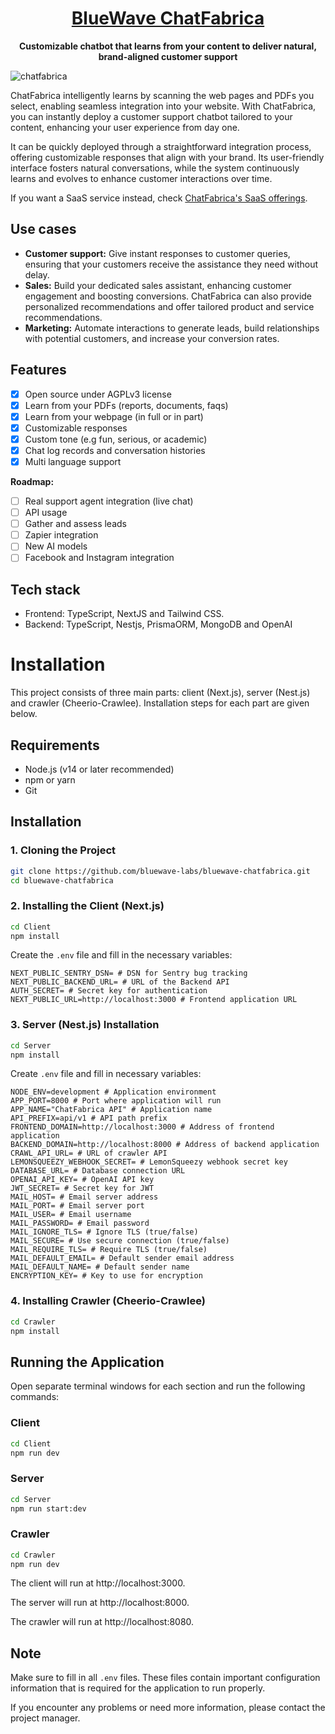 
<h1 align="center"><a href="https://bluewavelabs.ca" target="_blank">BlueWave ChatFabrica</a></h1>

<p align="center"><strong>Customizable chatbot that learns from your content to deliver natural, brand-aligned customer support</strong></p>

![chatfabrica](https://github.com/user-attachments/assets/3d02a7d1-5681-40c9-b673-82baf0f6aa35)

ChatFabrica intelligently learns by scanning the web pages and PDFs you select, enabling seamless integration into your website. With ChatFabrica, you can instantly deploy a customer support chatbot tailored to your content, enhancing your user experience from day one.

It can be quickly deployed through a straightforward integration process, offering customizable responses that align with your brand. Its user-friendly interface fosters natural conversations, while the system continuously learns and evolves to enhance customer interactions over time.

If you want a SaaS service instead, check [ChatFabrica's SaaS offerings](https://chatfabrica.com/).

## Use cases

- **Customer support:** Give instant responses to customer queries, ensuring that your customers receive the assistance they need without delay.
- **Sales:** Build your dedicated sales assistant, enhancing customer engagement and boosting conversions. ChatFabrica can also provide personalized recommendations and offer tailored product and service recommendations.
- **Marketing:** Automate interactions to generate leads, build relationships with potential customers, and increase your conversion rates.

## Features

- [x] Open source under AGPLv3 license
- [x] Learn from your PDFs (reports, documents, faqs)
- [x] Learn from your webpage (in full or in part)
- [x] Customizable responses
- [x] Custom tone (e.g fun, serious, or academic)
- [x] Chat log records and conversation histories
- [x] Multi language support

**Roadmap:**

- [ ] Real support agent integration (live chat)
- [ ] API usage
- [ ] Gather and assess leads
- [ ] Zapier integration
- [ ] New AI models
- [ ] Facebook and Instagram integration

## Tech stack

* Frontend: TypeScript, NextJS and Tailwind CSS.
* Backend: TypeScript, Nestjs, PrismaORM, MongoDB and OpenAI


# Installation

This project consists of three main parts: client (Next.js), server (Nest.js) and crawler (Cheerio-Crawlee). Installation steps for each part are given below.

## Requirements

- Node.js (v14 or later recommended)
- npm or yarn
- Git

## Installation

### 1. Cloning the Project

```bash
git clone https://github.com/bluewave-labs/bluewave-chatfabrica.git
cd bluewave-chatfabrica
```

### 2. Installing the Client (Next.js)

```bash
cd Client
npm install

```

Create the `.env` file and fill in the necessary variables:

```
NEXT_PUBLIC_SENTRY_DSN= # DSN for Sentry bug tracking
NEXT_PUBLIC_BACKEND_URL= # URL of the Backend API
AUTH_SECRET= # Secret key for authentication
NEXT_PUBLIC_URL=http://localhost:3000 # Frontend application URL
```

### 3. Server (Nest.js) Installation

```bash
cd Server
npm install

```

Create `.env` file and fill in necessary variables:

```
NODE_ENV=development # Application environment
APP_PORT=8000 # Port where application will run
APP_NAME="ChatFabrica API" # Application name
API_PREFIX=api/v1 # API path prefix
FRONTEND_DOMAIN=http://localhost:3000 # Address of frontend application
BACKEND_DOMAIN=http://localhost:8000 # Address of backend application
CRAWL_API_URL= # URL of crawler API
LEMONSQUEEZY_WEBHOOK_SECRET= # LemonSqueezy webhook secret key
DATABASE_URL= # Database connection URL
OPENAI_API_KEY= # OpenAI API key
JWT_SECRET= # Secret key for JWT
MAIL_HOST= # Email server address
MAIL_PORT= # Email server port
MAIL_USER= # Email username
MAIL_PASSWORD= # Email password
MAIL_IGNORE_TLS= # Ignore TLS (true/false)
MAIL_SECURE= # Use secure connection (true/false)
MAIL_REQUIRE_TLS= # Require TLS (true/false)
MAIL_DEFAULT_EMAIL= # Default sender email address
MAIL_DEFAULT_NAME= # Default sender name
ENCRYPTION_KEY= # Key to use for encryption
```

### 4. Installing Crawler (Cheerio-Crawlee)

```bash
cd Crawler
npm install

```


## Running the Application

Open separate terminal windows for each section and run the following commands:

### Client

```bash
cd Client
npm run dev

```

### Server

```bash
cd Server
npm run start:dev

```

### Crawler

```bash
cd Crawler
npm run dev

```

The client will run at http://localhost:3000.

The server will run at http://localhost:8000.

The crawler will run at http://localhost:8080.

## Note

Make sure to fill in all `.env` files. These files contain important configuration information that is required for the application to run properly.

If you encounter any problems or need more information, please contact the project manager.

